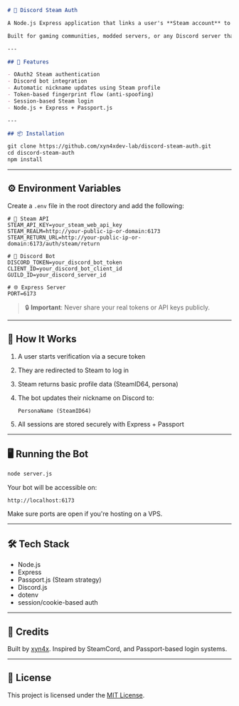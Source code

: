 ````markdown
# 🔐 Discord Steam Auth

A Node.js Express application that links a user's **Steam account** to their **Discord account**, verifies them, and updates their nickname in a guild with their Steam profile name and SteamID64.

Built for gaming communities, modded servers, or any Discord server that needs Steam identity verification.

---

## 🚀 Features

- OAuth2 Steam authentication
- Discord bot integration
- Automatic nickname updates using Steam profile
- Token-based fingerprint flow (anti-spoofing)
- Session-based Steam login
- Node.js + Express + Passport.js

---

## 📦 Installation

git clone https://github.com/xyn4xdev-lab/discord-steam-auth.git
cd discord-steam-auth
npm install

````

---

## ⚙️ Environment Variables

Create a `.env` file in the root directory and add the following:

```env
# 🔑 Steam API
STEAM_API_KEY=your_steam_web_api_key
STEAM_REALM=http://your-public-ip-or-domain:6173
STEAM_RETURN_URL=http://your-public-ip-or-domain:6173/auth/steam/return

# 🤖 Discord Bot
DISCORD_TOKEN=your_discord_bot_token
CLIENT_ID=your_discord_bot_client_id
GUILD_ID=your_discord_server_id

# 🌐 Express Server
PORT=6173
```

> 🔒 **Important**: Never share your real tokens or API keys publicly.

---

## 🧠 How It Works

1. A user starts verification via a secure token
2. They are redirected to Steam to log in
3. Steam returns basic profile data (SteamID64, persona)
4. The bot updates their nickname on Discord to:

   ```
   PersonaName (SteamID64)
   ```
5. All sessions are stored securely with Express + Passport

---

## 🖥️ Running the Bot

```bash
node server.js
```

Your bot will be accessible on:

```
http://localhost:6173
```

Make sure ports are open if you're hosting on a VPS.

---

## 🛠 Tech Stack

* Node.js
* Express
* Passport.js (Steam strategy)
* Discord.js
* dotenv
* session/cookie-based auth

---

## 🙏 Credits

Built by [xyn4x](https://github.com/xyn4xdev-lab).
Inspired by SteamCord, and Passport-based login systems.

---

## 📄 License

This project is licensed under the [MIT License](./LICENSE).
